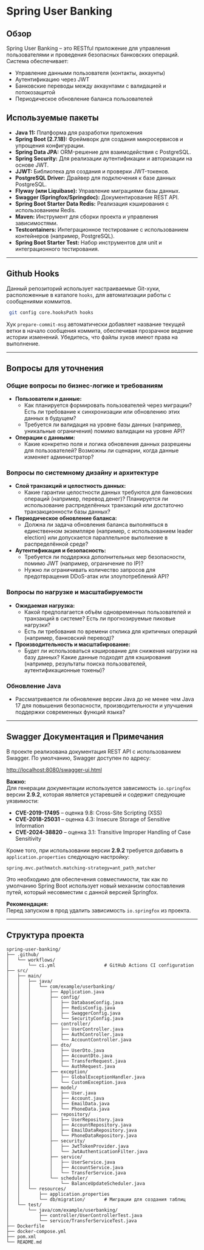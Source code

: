 # Spring User Banking

## Обзор

Spring User Banking – это RESTful приложение для управления пользователями и проведения безопасных банковских операций. Система обеспечивает:

- Управление данными пользователя (контакты, аккаунты)
- Аутентификацию через JWT
- Банковские переводы между аккаунтами с валидацией и потокозащитой
- Периодическое обновление баланса пользователей

## Используемые пакеты

- **Java 11:** Платформа для разработки приложения
- **Spring Boot (2.7.18):** Фреймворк для создания микросервисов и упрощения конфигурации.
- **Spring Data JPA:** ORM-решение для взаимодействия с PostgreSQL.
- **Spring Security:** Для реализации аутентификации и авторизации на основе JWT.
- **JJWT:** Библиотека для создания и проверки JWT-токенов.
- **PostgreSQL Driver:** Драйвер для подключения к базе данных PostgreSQL.
- **Flyway (или Liquibase):** Управление миграциями базы данных.
- **Swagger (Springfox/Springdoc):** Документирование REST API.
- **Spring Boot Starter Data Redis:** Реализация кэширования с использованием Redis.
- **Maven:** Инструмент для сборки проекта и управления зависимостями.
- **Testcontainers:** Интеграционное тестирование с использованием контейнеров (например, PostgreSQL).
- **Spring Boot Starter Test:** Набор инструментов для unit и интеграционного тестирования.

---

## Github Hooks

Данный репозиторий использует настраиваемые Git-хуки, расположенные в каталоге `hooks`, для автоматизации работы с сообщениями коммитов.

```sh
 git config core.hooksPath hooks
```

 Хук `prepare-commit-msg` автоматически добавляет название текущей ветки в начало сообщения коммита, обеспечивая прозрачное ведение истории изменений. Убедитесь, что файлы хуков имеют права на выполнение.

---

## Вопросы для уточнения

### Общие вопросы по бизнес-логике и требованиям

- **Пользователи и данные:**
  - Как планируется формировать пользователей через миграции? Есть ли требование к синхронизации или обновлению этих данных в будущем?
  - Требуется ли валидация на уровне базы данных (например, уникальные ограничения) помимо валидации на уровне API?
- **Операции с данными:**
  - Какие конкретно поля и логика обновления данных разрешены для пользователей? Возможны ли сценарии, когда данные изменяет администратор?

### Вопросы по системному дизайну и архитектуре

- **Слой транзакций и целостность данных:**
  - Какие гарантии целостности данных требуются для банковских операций (например, перевод денег)? Планируется ли использование распределённых транзакций или достаточно транзакционности базы данных?
- **Периодическое обновление баланса:**
  - Должна ли задача обновления баланса выполняться в единственном экземпляре (например, с использованием leader election) или допускается параллельное выполнение в распределённой среде?
- **Аутентификация и безопасность:**
  - Требуется ли поддержка дополнительных мер безопасности, помимо JWT (например, ограничение по IP)?
  - Нужно ли ограничивать количество запросов для предотвращения DDoS-атак или злоупотреблений API?

### Вопросы по нагрузке и масштабируемости

- **Ожидаемая нагрузка:**
  - Какой предполагается объём одновременных пользователей и транзакций в системе? Есть ли прогнозируемые пиковые нагрузки?
  - Есть ли требования по времени отклика для критичных операций (например, банковский перевод)?
- **Производительность и масштабирование:**
  - Будет ли использоваться кэширование для снижения нагрузки на базу данных? Какие данные подходят для кэширования (например, результаты поиска пользователей, аутентификационные токены)?
  
### Обновление Java

- Рассматривается ли обновление версии Java до не менее чем Java 17 для повышения безопасности, производительности и улучшения поддержки современных функций языка?

---

## Swagger Документация и Примечания

В проекте реализована документация REST API с использованием Swagger. По умолчанию, Swagger доступен по адресу:

[http://localhost:8080/swagger-ui.html](http://localhost:8080/swagger-ui.html)

**Важно:**  
Для генерации документации используется зависимость `io.springfox` версии **2.9.2**, которая является устаревшей и содержит следующие уязвимости:

- **CVE-2019-17495** – оценка 9.8: Cross-Site Scripting (XSS)
- **CVE-2018-25031** – оценка 4.3: Insecure Storage of Sensitive Information
- **CVE-2024-38820** – оценка 3.1: Transitive Improper Handling of Case Sensitivity

Кроме того, при использовании версии **2.9.2** требуется добавить в `application.properties` следующую настройку:

```
spring.mvc.pathmatch.matching-strategy=ant_path_matcher
```

Это необходимо для обеспечения совместимости, так как по умолчанию Spring Boot использует новый механизм сопоставления путей, который несовместим с данной версией Springfox.

**Рекомендация:**  
Перед запуском в прод удалить зависимость `io.springfox` из проекта.

---

## Структура проекта

```
spring-user-banking/
├── .github/
│   └── workflows/
│       └── ci.yml                  # GitHub Actions CI configuration
├── src/
│   ├── main/
│   │   ├── java/
│   │   │   └── com/example/userbanking/
│   │   │       ├── Application.java
│   │   │       ├── config/
│   │   │       │   ├── DatabaseConfig.java
│   │   │       │   ├── RedisConfig.java
│   │   │       │   ├── SwaggerConfig.java
│   │   │       │   └── SecurityConfig.java
│   │   │       ├── controller/
│   │   │       │   ├── UserController.java
│   │   │       │   ├── AuthController.java
│   │   │       │   └── AccountController.java
│   │   │       ├── dto/
│   │   │       │   ├── UserDto.java
│   │   │       │   ├── AccountDto.java
│   │   │       │   ├── TransferRequest.java
│   │   │       │   └── AuthRequest.java
│   │   │       ├── exception/
│   │   │       │   ├── GlobalExceptionHandler.java
│   │   │       │   └── CustomException.java
│   │   │       ├── model/
│   │   │       │   ├── User.java
│   │   │       │   ├── Account.java
│   │   │       │   ├── EmailData.java
│   │   │       │   └── PhoneData.java
│   │   │       ├── repository/
│   │   │       │   ├── UserRepository.java
│   │   │       │   ├── AccountRepository.java
│   │   │       │   ├── EmailDataRepository.java
│   │   │       │   └── PhoneDataRepository.java
│   │   │       ├── security/
│   │   │       │   ├── JwtTokenProvider.java
│   │   │       │   └── JwtAuthenticationFilter.java
│   │   │       ├── service/
│   │   │       │   ├── UserService.java
│   │   │       │   ├── AccountService.java
│   │   │       │   └── TransferService.java
│   │   │       └── scheduler/
│   │   │           └── BalanceUpdateScheduler.java
│   │   └── resources/
│   │       ├── application.properties
│   │       └── db/migration/       # Миграции для создания таблиц
│   └── test/
│       └── java/com/example/userbanking/
│           ├── controller/UserControllerTest.java
│           └── service/TransferServiceTest.java
├── Dockerfile
├── docker-compose.yml
├── pom.xml
└── README.md
```
